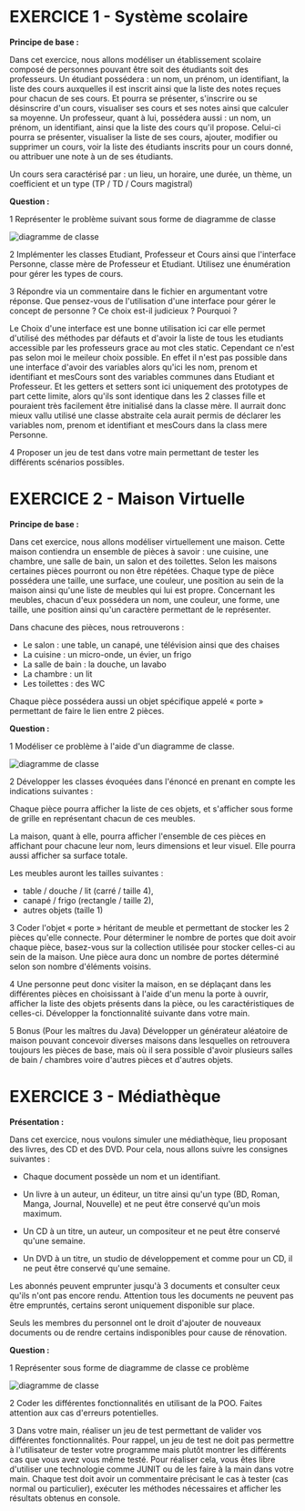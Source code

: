 # EXERCICE 1 - Système scolaire

**Principe de base :**

Dans cet exercice, nous allons modéliser un établissement scolaire
composé de personnes pouvant être soit des étudiants soit des professeurs.
Un étudiant possédera : un nom, un prénom, un identifiant, la liste des
cours auxquelles il est inscrit ainsi que la liste des notes reçues pour
chacun de ses cours. Et pourra se présenter, s'inscrire ou se désinscrire d'un
cours, visualiser ses cours et ses notes ainsi que calculer sa moyenne.
Un professeur, quant à lui, possédera aussi : un nom, un prénom, un
identifiant, ainsi que la liste des cours qu'il propose. Celui-ci pourra se
présenter, visualiser la liste de ses cours, ajouter, modifier ou supprimer un
cours, voir la liste des étudiants inscrits pour un cours donné, ou attribuer
une note à un de ses étudiants.

Un cours sera caractérisé par : un lieu, un horaire, une durée, un thème, un
coefficient et un type (TP / TD / Cours magistral)

**Question :**

1 Représenter le problème suivant sous forme de diagramme de
classe

![diagramme de classe](TP9_SystemeScolaire/assets/diagramme_de_classe.drawio.svg)

2 Implémenter les classes Etudiant, Professeur et Cours ainsi que
l'interface Personne, classe mère de Professeur et Etudiant.
Utilisez une énumération pour gérer les types de cours.

3 Répondre via un commentaire dans le fichier en argumentant
votre réponse. Que pensez-vous de l'utilisation d'une interface
pour gérer le concept de personne ?
Ce choix est-il judicieux ?
Pourquoi ?

Le Choix d'une interface est une bonne utilisation ici car elle permet d'utilisé des méthodes par défauts et d'avoir la liste de tous les etudiants accessible par les professeurs grace au mot cles static.
Cependant ce n'est pas selon moi le meileur choix possible.
En effet il n'est pas possible dans une interface d'avoir des variables alors qu'ici les nom, prenom et identifiant et mesCours sont des variables communes dans Etudiant et Professeur.
Et les getters et setters sont ici uniquement des prototypes de part cette limite, alors qu'ils sont identique dans les 2 classes fille et pouraient très facilement être initialisé dans la classe mère.
Il aurrait donc mieux vallu utilisé une classe abstraite cela aurait permis de déclarer les variables nom, prenom et identifiant et mesCours dans la class mere Personne.

4 Proposer un jeu de test dans votre main permettant de tester les
différents scénarios possibles.

# EXERCICE 2 - Maison Virtuelle
 
**Principe de base :**

Dans cet exercice, nous allons modéliser virtuellement une maison. Cette
maison contiendra un ensemble de pièces à savoir : une cuisine, une
chambre, une salle de bain, un salon et des toilettes. Selon les maisons
certaines pièces pourront ou non être répétées. Chaque type de pièce
possédera une taille, une surface, une couleur, une position au sein de la
maison ainsi qu'une liste de meubles qui lui est propre. Concernant les
meubles, chacun d'eux possédera un nom, une couleur, une forme, une
taille, une position ainsi qu'un caractère permettant de le représenter. 

Dans chacune des pièces, nous retrouverons :

* Le salon : une table, un canapé, une télévision ainsi que des chaises
* La cuisine : un micro-onde, un évier, un frigo
* La salle de bain : la douche, un lavabo
* La chambre : un lit
* Les toilettes : des WC

Chaque pièce possédera aussi un objet spécifique appelé « porte »
permettant de faire le lien entre 2 pièces.

**Question :**

1 Modéliser ce problème à l'aide d'un diagramme de classe.

![diagramme de classe](TP9_MaisonVirtuelle/assets/diagramme_de_classe.drawio.svg)

2 Développer les classes évoquées dans l'énoncé en prenant en compte
les indications suivantes :

Chaque pièce pourra afficher la liste de ces objets, et s'afficher sous
forme de grille en représentant chacun de ces meubles.

La maison, quant à elle, pourra afficher l'ensemble de ces pièces en
affichant pour chacune leur nom, leurs dimensions et leur visuel. Elle
pourra aussi afficher sa surface totale.

Les meubles auront les tailles suivantes :
* table / douche / lit (carré / taille 4),
* canapé / frigo (rectangle / taille 2),
* autres objets (taille 1)

3 Coder l'objet « porte » héritant de meuble et permettant de stocker les
2 pièces qu'elle connecte. Pour déterminer le nombre de portes que
doit avoir chaque pièce, basez-vous sur la collection utilisée pour
stocker celles-ci au sein de la maison. Une pièce aura donc un
nombre de portes déterminé selon son nombre d'éléments voisins.

4 Une personne peut donc visiter la maison, en se déplaçant dans les
différentes pièces en choisissant à l'aide d'un menu la porte à ouvrir,
afficher la liste des objets présents dans la pièce, ou les
caractéristiques de celles-ci. Développer la fonctionnalité suivante
dans votre main.

5 Bonus (Pour les maîtres du Java)
Développer un générateur aléatoire de maison pouvant concevoir
diverses maisons dans lesquelles on retrouvera toujours les pièces de base, mais où il sera possible d'avoir plusieurs salles de bain / chambres voire d'autres pièces et d'autres objets.

# EXERCICE 3 - Médiathèque
 
**Présentation :**

Dans cet exercice, nous voulons simuler une médiathèque, lieu proposant des livres, des CD et des DVD. Pour cela, nous allons suivre les consignes suivantes :

* Chaque document possède un nom et un identifiant.

* Un livre à un auteur, un éditeur, un titre ainsi qu'un type (BD, Roman, Manga, Journal, Nouvelle) et ne peut être conservé qu'un mois maximum.

* Un CD à un titre, un auteur, un compositeur et ne peut être conservé qu'une semaine.

* Un DVD à un titre, un studio de développement et comme pour un CD, il ne peut être conservé qu'une semaine.

Les abonnés peuvent emprunter jusqu'à 3 documents et consulter ceux qu'ils n'ont pas encore rendu. Attention tous les documents ne peuvent pas être empruntés, certains seront uniquement disponible sur place.

Seuls les membres du personnel ont le droit d'ajouter de nouveaux documents ou de rendre certains indisponibles pour cause de rénovation.

**Question :**

1 Représenter sous forme de diagramme de classe ce problème 

![diagramme de classe](TP9_Mediatheque/assets/diagramme_de_classe.drawio.svg)

2 Coder les différentes fonctionnalités en utilisant de la POO. Faites attention aux cas d'erreurs potentielles.

3 Dans votre main, réaliser un jeu de test permettant de valider vos différentes fonctionnalités. Pour rappel, un jeu de test ne doit pas permettre à l'utilisateur de tester votre programme mais plutôt montrer les différents cas que vous avez vous même testé. Pour réaliser cela, vous êtes libre d'utiliser une technologie comme JUNIT ou de les faire à la main dans votre main. Chaque test doit avoir un commentaire précisant le cas à tester (cas normal ou particulier), exécuter les méthodes nécessaires et afficher les résultats obtenus en console.